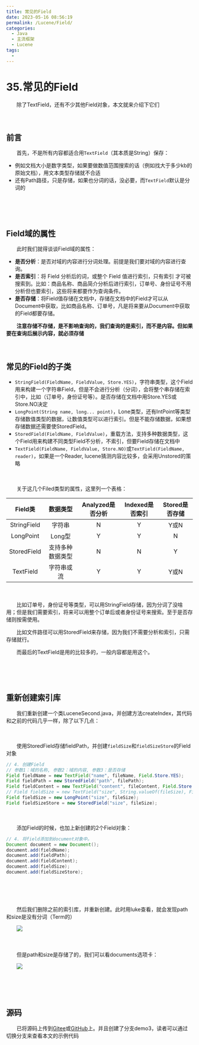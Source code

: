 ```yaml
---
title: 常见的Field
date: 2023-05-16 08:56:19
permalink: /Lucene/Field/
categories:
  - Java
  - 主流框架
  - Lucene
tags:
  - 
---
```

# 35.常见的Field

　　除了TextField，还有不少其他Field对象，本文就来介绍下它们
<!-- more -->
　　‍

## 前言

　　首先，不是所有内容都适合用`TextField`（其本质是String）保存：

* 例如文档大小是数字类型，如果要做数值范围搜索的话（例如找大于多少kb的原始文档），用文本类型存储就不合适
* 还有Path路径，只是存储，如果也分词的话，没必要，而`TextField`默认是分词的

　　‍

　　‍

## Field域的属性

　　此时我们就得谈谈Field域的属性：

* **是否分析**：是否对域的内容进行分词处理。前提是我们要对域的内容进行查询。
* **是否索引**：将 Field 分析后的词，或整个 Field 值进行索引，只有索引 才可被搜索到。比如：商品名称、商品简介分析后进行索引，订单号、身份证号不用分析但也要索引，这些将来都要作为查询条件。
* **是否存储**：将Field值存储在文档中，存储在文档中的Field才可以从Document中获取，比如商品名称、订单号，凡是将来要从Document中获取的Field都要存储。

　　**注意存储不存储，是不影响查询的，我们查询的是索引，而不是内容。但如果要在查询后展示内容，就必须存储**

　　‍

## 常见的Field的子类

* `StringField(FieldName, FieldValue, Store.YES)`，字符串类型，这个Field用来构建一个字符串Field，但是不会进行分析（分词），会将整个串存储在索引中，比如（订单号，身份证号等）。是否存储在文档中用Store.YES或Store.NO决定
* `LongPoint(String name, long... point)`，Lone类型，还有IntPoint等类型存储数值类型的数据，让数值类型可以进行索引。但是不能存储数据，如果想存储数据还需要使StoredField。
* `StoredField(FieldName, FieldValue)`，重载方法，支持多种数据类型，这个Field用来构建不同类型Field不分析，不索引，但要Field存储在文档中
* `TextField(FieldName, FieldValue, Store.NO)`或`TextField(FieldName, reader)`，如果是一个Reader, lucene猜测内容比较多，会采用Unstored的策略

　　‍

　　关于这几个Filed类型的属性，这里列一个表格：

|Field类|数据类型|Analyzed是否分析<br />|Indexed是否索引|Stored是否存储|
| :-----------: | :----------------: | :------------------: | :---------------: | :--------------: |
|StringField|字符串|N|Y|Y或N|
|LongPoint|Long型|Y|Y|N|
|StoredField|支持多种数据类型|N|N|Y|
|TextField|字符串或流|Y|Y|Y或N|

　　‍

　　比如订单号，身份证号等类型，可以用StringField存储，因为分词了没啥用；但是我们需要索引，将来可以用整个订单后或者身份证号来搜索。至于是否存储则按需使用。

　　比如文件路径可以用StoredField来存储，因为我们不需要分析和索引，只需存储就行。

　　而最后的TextField是用的比较多的，一般内容都是用这个。

　　‍

　　‍

## 重新创建索引库

　　我们重新创建一个类LuceneSecond.java，并创建方法createIndex，其代码和之前的代码几乎一样，除了以下几点：

　　‍

　　使用StoredField存储fieldPath，并创建`fieldSize`和`fieldSizeStore`的Field对象

```java
// 4. 创建Field
// 参数1：域的名称, 参数2：域的内容, 参数3：是否存储
Field fieldName = new TextField("name", fileName, Field.Store.YES);
Field fieldPath = new StoredField("path", filePath);
Field fieldContent = new TextField("content", fileContent, Field.Store.YES);
// Field fieldSize = new TextField("size", String.valueOf(fileSize), Field.Store.YES);
Field fieldSize = new LongPoint("size", fileSize);
Field fieldSizeStore = new StoredField("size", fileSize);
```

　　‍

　　添加Field的时候，也加上新创建的2个Field对象：

```java
// 4. 将field添加到document对象中。
Document document = new Document();
document.add(fieldName);
document.add(fieldPath);
document.add(fieldContent);
document.add(fieldSize);
document.add(fieldSizeStore);
```

　　‍

　　‍

　　然后我们删除之前的索引库，并重新创建。此时用luke查看，就会发现path和size是没有分词（Term的）

　　![](https://image.peterjxl.com/blog/image-20230515215450-qzsni5p.png)

　　‍

　　但是path和size是存储了的，我们可以看documents选项卡：

　　![](https://image.peterjxl.com/blog/image-20230515215544-ah74v1e.png)

　　‍

　　‍

## 源码

　　已将源码上传到[Gitee](https://gitee.com/peterjxl/LearnLucene)或[GitHub](https://github.com/Peter-JXL/LearnLucene)上。并且创建了分支demo3，读者可以通过切换分支来查看本文的示例代码
